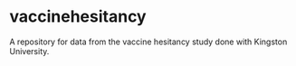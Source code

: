 # vaccinehesitancy
A repository for data from the vaccine hesitancy study done with Kingston University. 
